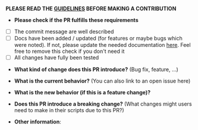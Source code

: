 **PLEASE READ THE [GUIDELINES](https://github.com/SirEndii/AdvancedPeripherals/blob/dev/1.20.1/CONTRIBUTING.md) BEFORE MAKING A CONTRIBUTION**


* **Please check if the PR fulfills these requirements**
- [ ] The commit message are well described
- [ ] Docs have been added / updated (for features or maybe bugs which were noted). If not, please update the needed documentation [here](https://github.com/SirEndii/Advanced-Peripherals-Documentation/pulls). Feel free to remove this check if you don't need it
- [ ] All changes have fully been tested

* **What kind of change does this PR introduce?** (Bug fix, feature, ...)


* **What is the current behavior?** (You can also link to an open issue here)


* **What is the new behavior (if this is a feature change)?**


* **Does this PR introduce a breaking change?** (What changes might users need to make in their scripts due to this PR?)


* **Other information**:

